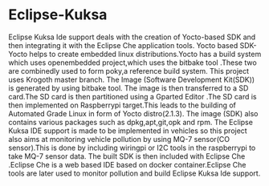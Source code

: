 # Eclipse-Kuksa
Eclipse Kuksa Ide support deals with the creation of Yocto-based SDK and then integrating it with the Eclipse Che application tools.
Yocto based SDK-
Yocto helps to create embedded linux distributions.Yocto has a build system which uses openembedded project,which uses the bitbake tool .These two are combinedly used to form poky,a reference build system.
This  project uses Krogoth master branch.
The Image (Software Development Kit(SDK)) is generated by using bitbake tool. 
The image is then transferred to a SD card.The SD card is then partitioned using a Gparted Editor .The SD card is then implemented on Raspberrypi target.This leads to the building of Automated Grade Linux in form of Yocto distro(2.1.3).
The image (SDK) also contains various packages such as dpkg,apt,git,opk and rpm. 
The Eclipse Kuksa IDE support  is made to be implemented in vehicles so this project also aims at monitoring vehicle pollution by using MQ-7 sensor(CO sensor).This is done by including wiringpi or I2C tools in the raspberrypi to take MQ-7 sensor data.
The built SDK is then included with Eclipse Che .Eclipse Che is a web based IDE based on docker container.Eclipse Che tools are later used to monitor pollution and build Eclipse Kuksa Ide support.
